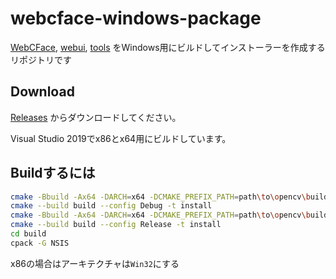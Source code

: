 # webcface-windows-package

[WebCFace](https://github.com/na-trium-144/webcface), [webui](https://github.com/na-trium-144/webcface-webui), [tools](https://github.com/na-trium-144/webcface-tools) をWindows用にビルドしてインストーラーを作成するリポジトリです

## Download

[Releases](https://github.com/na-trium-144/webcface-windows-package/releases) からダウンロードしてください。

Visual Studio 2019でx86とx64用にビルドしています。

## Buildするには

```sh
cmake -Bbuild -Ax64 -DARCH=x64 -DCMAKE_PREFIX_PATH=path\to\opencv\build\x64\vc16\lib -DCMAKE_BUILD_TYPE=Debug -DCMAKE_INSTALL_PREFIX=path\to\current\directory\install_debug
cmake --build build --config Debug -t install
cmake -Bbuild -Ax64 -DARCH=x64 -DCMAKE_PREFIX_PATH=path\to\opencv\build\x64\vc16\lib  -DCMAKE_BUILD_TYPE=Release -DCMAKE_INSTALL_PREFIX=path\to\current\directory\install_release
cmake --build build --config Release -t install
cd build
cpack -G NSIS
```

x86の場合はアーキテクチャは`Win32`にする

